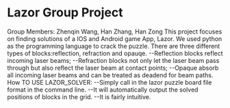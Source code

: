 # Lazor Group Project 
Group Members: Zhenqin Wang, Han Zhang, Han Zong
This project focuses on finding solutions of a IOS and Android game App, Lazor. 
We used python as the programming language to crack the puzzle.
There are three different types of blocks:reflection, refraction and opauqe. 
--Reflection blocks reflect incoming laser beams; 
--Refraction blocks not only let the laser beam pass through but also reflect the laser beam at contact points; 
--Opaque absorb all incoming laser beams and can be treated as deadend for beam paths. 
How TO USE LAZOR_SOLVER:
--Simply call in the lazor puzzle board file format in the command line.
--It will automatically output the solved positions of blocks in the grid. 
--It is fairly intuitive. 
